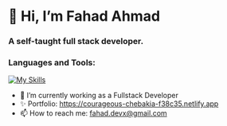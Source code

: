 <h1>👋 Hi, I’m Fahad Ahmad</h1>
<h3>A self-taught full stack developer.</h2>

<h3>Languages and Tools:</h3>

[![My Skills](https://skillicons.dev/icons?i=js,ts,html,css,go,react,flutter,angular,nodejs,nestjs,mysql,mongodb)](https://skillicons.dev)

- 🌱 I’m currently working as a Fullstack Developer
- ✨ Portfolio: https://courageous-chebakia-f38c35.netlify.app
- 📫 How to reach me: fahad.devx@gmail.com

<!---
Fahad-Ha/Fahad-Ha is a ✨ special ✨ repository because its `README.md` (this file) appears on your GitHub profile.
You can click the Preview link to take a look at your changes.
--->

